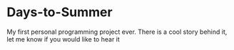 # Days-to-Summer
My first personal programming project ever. There is a cool story behind it, let me know if you would like to hear it

